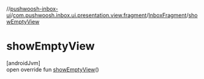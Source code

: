 //[pushwoosh-inbox-ui](../../../index.md)/[com.pushwoosh.inbox.ui.presentation.view.fragment](../index.md)/[InboxFragment](index.md)/[showEmptyView](show-empty-view.md)

# showEmptyView

[androidJvm]\
open override fun [showEmptyView](show-empty-view.md)()
